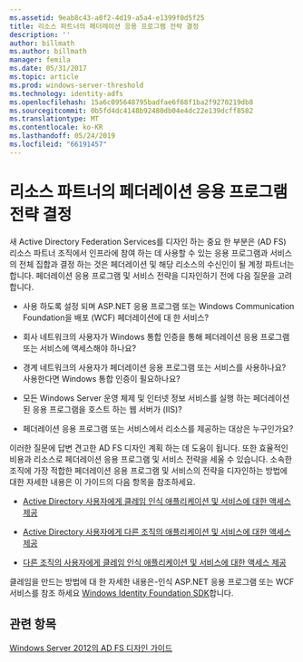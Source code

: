 ```yaml
---
ms.assetid: 9eab8c43-a0f2-4d19-a5a4-e1399f0d5f25
title: 리소스 파트너의 페더레이션 응용 프로그램 전략 결정
description: ''
author: billmath
ms.author: billmath
manager: femila
ms.date: 05/31/2017
ms.topic: article
ms.prod: windows-server-threshold
ms.technology: identity-adfs
ms.openlocfilehash: 15a6c095648795badfae6f68f1ba2f9270219db8
ms.sourcegitcommit: 0b5fd4dc4148b92480db04e4dc22e139dcff8582
ms.translationtype: MT
ms.contentlocale: ko-KR
ms.lasthandoff: 05/24/2019
ms.locfileid: "66191457"
---
```

# <a name="determine-your-federated-application-strategy-in-the-resource-partner"></a>리소스 파트너의 페더레이션 응용 프로그램 전략 결정

새 Active Directory Federation Services를 디자인 하는 중요 한 부분은 \(AD FS\) 리소스 파트너 조직에서 인프라에 참여 하는 데 사용할 수 있는 응용 프로그램과 서비스의 전체 집합과 결정 하는 것은 페더레이션 및 해당 리소스의 수신인이 될 계정 파트너는 합니다. 페더레이션 응용 프로그램 및 서비스 전략을 디자인하기 전에 다음 질문을 고려합니다.  
  
-   사용 하도록 설정 되며 ASP.NET 응용 프로그램 또는 Windows Communication Foundation을 배포 \(WCF\) 페더레이션에 대 한 서비스?  
  
-   회사 네트워크의 사용자가 Windows 통합 인증을 통해 페더레이션 응용 프로그램 또는 서비스에 액세스해야 하나요?  
  
-   경계 네트워크의 사용자가 페더레이션 응용 프로그램 또는 서비스를 사용하나요? 사용한다면 Windows 통합 인증이 필요하나요?  
  
-   모든 Windows Server 운영 체제 및 인터넷 정보 서비스를 실행 하는 페더레이션된 응용 프로그램을 호스트 하는 웹 서버가 \(IIS\)?  
  
-   페더레이션 응용 프로그램 또는 서비스에서 리소스를 제공하는 대상은 누구인가요?  
  
이러한 질문에 답변 견고한 AD FS 디자인 계획 하는 데 도움이 됩니다. 또한 효율적인 비용과 리소스로 페더레이션 응용 프로그램 및 서비스 전략을 세울 수 있습니다. 소속한 조직에 가장 적합한 페더레이션 응용 프로그램 및 서비스의 전략을 디자인하는 방법에 대한 자세한 내용은 이 가이드의 다음 항목을 참조하세요.  
  
-   [Active Directory 사용자에게 클레임 인식 애플리케이션 및 서비스에 대한 액세스 제공](Provide-Your-Active-Directory-Users-Access-to-Your-Claims-Aware-Applications-and-Services.md)  
  
-   [Active Directory 사용자에게 다른 조직의 애플리케이션 및 서비스에 대한 액세스 제공](Provide-Your-Active-Directory-Users-Access-to-the-Applications-and-Services-of-Other-Organizations.md)  
  
-   [다른 조직의 사용자에게 클레임 인식 애플리케이션 및 서비스에 대한 액세스 제공](Provide-Users-in-Another-Organization-Access-to-Your-Claims-Aware-Applications-and-Services.md)  
  
클레임을 만드는 방법에 대 한 자세한 내용은\-인식 ASP.NET 응용 프로그램 또는 WCF 서비스를 참조 하세요 [Windows Identity Foundation SDK](https://go.microsoft.com/fwlink/?LinkId=122266)합니다.  
  
## <a name="see-also"></a>관련 항목
[Windows Server 2012의 AD FS 디자인 가이드](AD-FS-Design-Guide-in-Windows-Server-2012.md)

